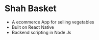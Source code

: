 # Shah Basket

* A ecommerce App for selling vegetables 
* Built on React Native 
* Backend scripting in Node Js

